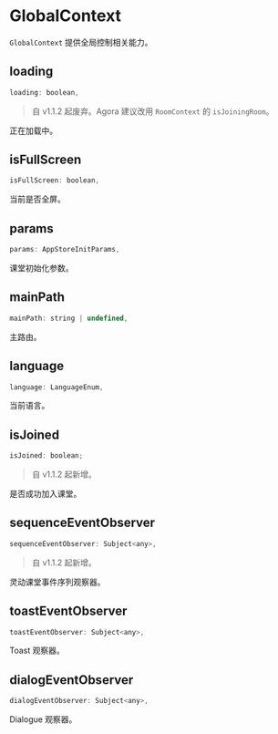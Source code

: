 # GlobalContext

`GlobalContext` 提供全局控制相关能力。

## loading

```javascript
loading: boolean,
```

> 自 v1.1.2 起废弃。Agora 建议改用 `RoomContext` 的 `isJoiningRoom`。

正在加载中。

## isFullScreen

```javascript
isFullScreen: boolean,
```

当前是否全屏。

## params

```javascript
params: AppStoreInitParams,
```

课堂初始化参数。

## mainPath

```javascript
mainPath: string | undefined,
```

主路由。

## language

```javascript
language: LanguageEnum,
```

当前语言。

## isJoined

```javascript
isJoined: boolean;
```

> 自 v1.1.2 起新增。

是否成功加入课堂。

## sequenceEventObserver

```javascript
sequenceEventObserver: Subject<any>,
```

> 自 v1.1.2 起新增。

灵动课堂事件序列观察器。

## toastEventObserver

```javascript
toastEventObserver: Subject<any>,
```

Toast 观察器。

## dialogEventObserver

```javascript
dialogEventObserver: Subject<any>,
```

Dialogue 观察器。